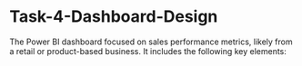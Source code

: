# Task-4-Dashboard-Design
The Power BI dashboard focused on sales performance metrics, likely from a retail or product-based business. It includes the following key elements:
